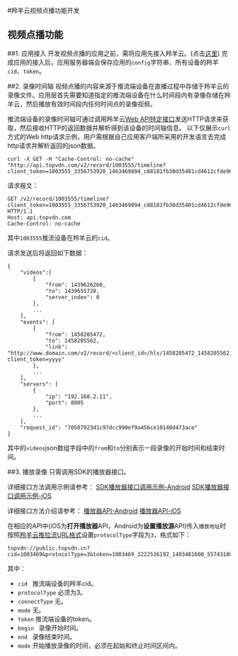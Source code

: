 #羚羊云视频点播功能开发

## 视频点播功能

##1. 应用接入
开发视频点播的应用之前，需将应用先接入羚羊云。(点击[这里](http://doc.topvdn.com/api/index.html#!public-doc/appfunc_joinup.md))
完成应用的接入后，应用服务器端会保存应用的`config`字符串、所有设备的羚羊`cid`、`token`。

##2. 录像时间轴
视频点播的内容来源于推流端设备在直播过程中存储于羚羊云的录像文件。应用层首先需要知道指定的推流端设备在什么时间段内有录像存储在羚羊云，然后播放有效时间段内任何时间点的录像视频。

推流端设备的录像时间轴可通过调用羚羊云[Web API特定接口](http://doc.topvdn.com/api/index.html#!web_api_v2.md#2.2.1_%E8%AE%BE%E5%A4%87%E5%BD%95%E5%83%8F%E6%97%B6%E9%97%B4%E8%BD%B4)发送HTTP请求来获取，然后接收HTTP的返回数据并解析得到该设备的时间轴信息。
以下仅展示`curl`方式的Web http请求示例，用户需根据自己应用客户端所采用的开发语言去完成http请求并解析返回的json数据。
```
curl -X GET -H "Cache-Control: no-cache" "http://api.topvdn.com/v2/record/1003555/timeline?client_token=1003555_3356753920_1463469894_c88181fb30d35401cd4612cfde96a4d2"
```

请求报文：
```
GET /v2/record/1003555/timeline?client_token=1003555_3356753920_1463469894_c88181fb30d35401cd4612cfde96a4d2 HTTP/1.1
Host: api.topvdn.com
Cache-Control: no-cache
```
其中`1003555`推流设备在羚羊云的`cid`。

请求发送后将返回如下数据：
```
{
	"videos":[
		{
			"from": 1439626260,
			"to": 1439655720,
			"server_index": 0
		},
		...
	],
	"events": [
		{
			"from": 1458205472,
			"to": 1458205562,
			"link": "http://www.domain.com/v2/record/<client_id>/hls/1458205472_1458205562.m3u8?client_token=yyyy"
		},
		...
	],
	"servers": [
		{
			"ip": "192.168.2.11",
			"port": 8005
		},
		...
    ],
	"request_id": "70507923d1c97dcc990ef9a456ce10140d473ace"
}
```
其中的`videos`json数组字段中的`from`和`to`分别表示一段录像的开始时间和结束时间。


##3. 播放录像
只需调用SDK的播放器接口。

详细接口方法调用示例请参考：
[SDK播放器接口调用示例-Android](http://doc.topvdn.com/api/index.html#!public-doc/SDK-Android/android_guide_player.md)
[SDK播放器接口调用示例-iOS](http://doc.topvdn.com/api/index.html#!public-doc/SDK-iOS/ios_guide_player.md)

详细接口方法介绍请参考：
[播放器API-Android](http://doc.topvdn.com/api/index.html#!public-doc/SDK-Android/android_api_player.md)
[播放器API-iOS](http://doc.topvdn.com/api/index.html#!public-doc/SDK-iOS/ios_api_player.md)

在相应的API中(iOS为**打开播放器**API，Android为**设置播放源**API)传入`播放地址`时按照[羚羊云推拉流URL格式](http://doc.topvdn.com/api/index.html#!public-doc/url_format.md#3.3_QSTP%E6%8B%89%E5%8F%96%E5%BD%95%E5%83%8F%E6%B5%81%E7%A4%BA%E4%BE%8B)设置`protocolType`字段为`3`，格式如下：
```
topvdn://public.topvdn.cn?cid=1003469&protocolType=3&token=1003469_3222536192_1493481600_5574318032e39b62063d98e6bff50069&begin=1464082941&end=1464086522&play=0
```

其中：
- `cid ` 推流端设备的羚羊cid。
- `protocolType` 必须为3。
- `connectType` 无。
- `mode` 无。
- `token` 推流端设备的token。
- `begin ` 录像开始时间。
- `end ` 录像结束时间。
- `mode`  开始播放录像的时间，必须在起始和终止时间区间内。

